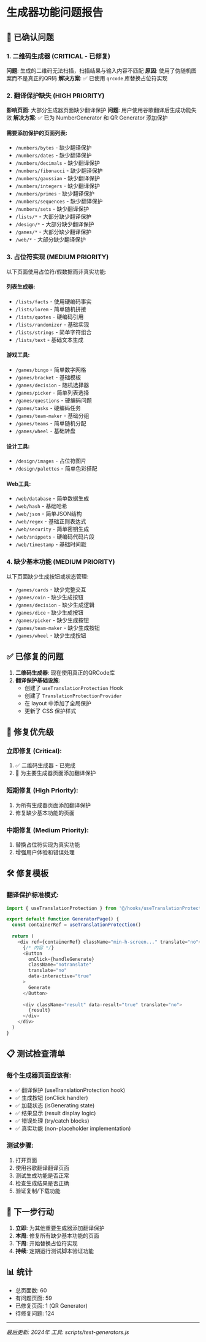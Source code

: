 # 生成器功能问题报告

## 🚨 已确认问题

### 1. 二维码生成器 (CRITICAL - 已修复)
**问题**: 生成的二维码无法扫描，扫描结果与输入内容不匹配
**原因**: 使用了伪随机图案而不是真正的QR码
**解决方案**: ✅ 已使用 `qrcode` 库替换占位符实现

### 2. 翻译保护缺失 (HIGH PRIORITY)
**影响页面**: 大部分生成器页面缺少翻译保护
**问题**: 用户使用谷歌翻译后生成功能失效
**解决方案**: ✅ 已为 NumberGenerator 和 QR Generator 添加保护

#### 需要添加保护的页面列表:
- `/numbers/bytes` - 缺少翻译保护
- `/numbers/dates` - 缺少翻译保护  
- `/numbers/decimals` - 缺少翻译保护
- `/numbers/fibonacci` - 缺少翻译保护
- `/numbers/gaussian` - 缺少翻译保护
- `/numbers/integers` - 缺少翻译保护
- `/numbers/primes` - 缺少翻译保护
- `/numbers/sequences` - 缺少翻译保护
- `/numbers/sets` - 缺少翻译保护
- `/lists/*` - 大部分缺少翻译保护
- `/design/*` - 大部分缺少翻译保护
- `/games/*` - 大部分缺少翻译保护
- `/web/*` - 大部分缺少翻译保护

### 3. 占位符实现 (MEDIUM PRIORITY)
以下页面使用占位符/假数据而非真实功能:

#### 列表生成器:
- `/lists/facts` - 使用硬编码事实
- `/lists/lorem` - 简单随机拼接
- `/lists/quotes` - 硬编码引用
- `/lists/randomizer` - 基础实现
- `/lists/strings` - 简单字符组合
- `/lists/text` - 基础文本生成

#### 游戏工具:
- `/games/bingo` - 简单数字网格
- `/games/bracket` - 基础模板
- `/games/decision` - 随机选择器
- `/games/picker` - 简单列表选择
- `/games/questions` - 硬编码问题
- `/games/tasks` - 硬编码任务
- `/games/team-maker` - 基础分组
- `/games/teams` - 简单随机分配
- `/games/wheel` - 基础转盘

#### 设计工具:
- `/design/images` - 占位符图片
- `/design/palettes` - 简单色彩搭配

#### Web工具:
- `/web/database` - 简单数据生成
- `/web/hash` - 基础哈希
- `/web/json` - 简单JSON结构
- `/web/regex` - 基础正则表达式
- `/web/security` - 简单密钥生成
- `/web/snippets` - 硬编码代码片段
- `/web/timestamp` - 基础时间戳

### 4. 缺少基本功能 (MEDIUM PRIORITY)
以下页面缺少生成按钮或状态管理:

- `/games/cards` - 缺少完整交互
- `/games/coin` - 缺少生成按钮
- `/games/decision` - 缺少生成逻辑
- `/games/dice` - 缺少生成按钮
- `/games/picker` - 缺少生成按钮
- `/games/team-maker` - 缺少生成按钮
- `/games/wheel` - 缺少生成按钮

## ✅ 已修复的问题

1. **二维码生成器**: 现在使用真正的QRCode库
2. **翻译保护基础设施**: 
   - 创建了 `useTranslationProtection` Hook
   - 创建了 `TranslationProtectionProvider`
   - 在 layout 中添加了全局保护
   - 更新了 CSS 保护样式

## 🔧 修复优先级

### 立即修复 (Critical):
1. ✅ 二维码生成器 - 已完成
2. 🔄 为主要生成器页面添加翻译保护

### 短期修复 (High Priority):
1. 为所有生成器页面添加翻译保护
2. 修复缺少基本功能的页面

### 中期修复 (Medium Priority):
1. 替换占位符实现为真实功能
2. 增强用户体验和错误处理

## 🛠️ 修复模板

### 翻译保护标准模式:
```typescript
import { useTranslationProtection } from '@/hooks/useTranslationProtection'

export default function GeneratorPage() {
  const containerRef = useTranslationProtection()
  
  return (
    <div ref={containerRef} className="min-h-screen..." translate="no">
      {/* 内容 */}
      <Button 
        onClick={handleGenerate}
        className="notranslate"
        translate="no"
        data-interactive="true"
      >
        Generate
      </Button>
      
      <div className="result" data-result="true" translate="no">
        {result}
      </div>
    </div>
  )
}
```

## 📋 测试检查清单

### 每个生成器页面应该有:
- ✅ 翻译保护 (useTranslationProtection hook)
- ✅ 生成按钮 (onClick handler)
- ✅ 加载状态 (isGenerating state)
- ✅ 结果显示 (result display logic)
- ✅ 错误处理 (try/catch blocks)
- ✅ 真实功能 (non-placeholder implementation)

### 测试步骤:
1. 打开页面
2. 使用谷歌翻译翻译页面
3. 测试生成功能是否正常
4. 检查生成结果是否正确
5. 验证复制/下载功能

## 🎯 下一步行动

1. **立即**: 为其他重要生成器添加翻译保护
2. **本周**: 修复所有缺少基本功能的页面
3. **下周**: 开始替换占位符实现
4. **持续**: 定期运行测试脚本验证功能

## 📊 统计

- 总页面数: 60
- 有问题页面: 59
- 已修复页面: 1 (QR Generator)
- 待修复问题: 124

---

*最后更新: 2024年*
*工具: scripts/test-generators.js* 